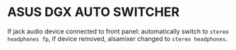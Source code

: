 # ASUS DGX AUTO SWITCHER

If jack audio device connected to front panel: automatically switch to `stereo headphones fp`, if device removed, alsamixer changed to `stereo headphones`.
 
